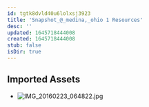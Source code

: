```yaml
---
id: tgtk8dvld40u6lolxsj3923
title: 'Snapshot_@_medina,_ohio 1 Resources'
desc: ''
updated: 1645718444008
created: 1645718444008
stub: false
isDir: true
---
```

## Imported Assets
- ![IMG_20160223_064822.jpg](/assets/img_20160223_064822-wj6794aacccl.jpg)
